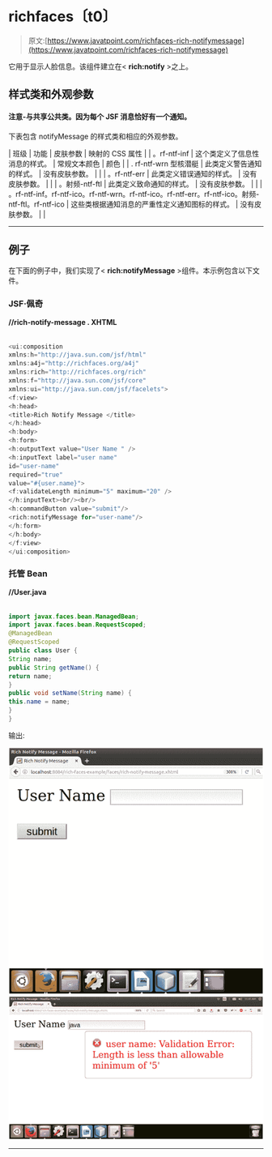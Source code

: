 # richfaces〔t0〕

> 原文:[https://www.javatpoint.com/richfaces-rich-notifymessage](https://www.javatpoint.com/richfaces-rich-notifymessage)

它用于显示人脸信息。该组件建立在< **rich:notify** >之上。

## 样式类和外观参数

#### 注意-<notifymessage>与<notify>共享公共类。因为每个 JSF 消息恰好有一个通知。</notify></notifymessage>

下表包含 notifyMessage 的样式类和相应的外观参数。

| 班级 | 功能 | 皮肤参数 | 映射的 CSS 属性 |
| 。rf-ntf-inf | 这个类定义了信息性消息的样式。 | 常规文本颜色 | 颜色 |
| . rf-ntf-wrn 型核潜艇 | 此类定义警告通知的样式。 | 没有皮肤参数。 |  |
| 。rf-ntf-err | 此类定义错误通知的样式。 | 没有皮肤参数。 |  |
| 。射频-ntf-ftl | 此类定义致命通知的样式。 | 没有皮肤参数。 |  |
| 。rf-ntf-inf。rf-ntf-ico。rf-ntf-wrn。rf-ntf-ico。rf-ntf-err。rf-ntf-ico。射频-ntf-ftl。rf-ntf-ico | 这些类根据通知消息的严重性定义通知图标的样式。 | 没有皮肤参数。 |  |

* * *

## 例子

在下面的例子中，我们实现了< **rich:notifyMessage** >组件。本示例包含以下文件。

### JSF·佩奇

**//rich-notify-message . XHTML**

```java

<ui:composition 
xmlns:h="http://java.sun.com/jsf/html"
xmlns:a4j="http://richfaces.org/a4j"
xmlns:rich="http://richfaces.org/rich"
xmlns:f="http://java.sun.com/jsf/core"
xmlns:ui="http://java.sun.com/jsf/facelets">
<f:view>
<h:head>
<title>Rich Notify Message </title>
</h:head>
<h:body>
<h:form>
<h:outputText value="User Name " />
<h:inputText label="user name"
id="user-name"
required="true"
value="#{user.name}">
<f:validateLength minimum="5" maximum="20" />
</h:inputText><br/><br/>
<h:commandButton value="submit"/>
<rich:notifyMessage for="user-name"/>
</h:form>
</h:body>
</f:view>
</ui:composition>

```

### 托管 Bean

**//User.java**

```java

import javax.faces.bean.ManagedBean;
import javax.faces.bean.RequestScoped;
@ManagedBean
@RequestScoped
public class User {
String name;
public String getName() {
return name;
}
public void setName(String name) {
this.name = name;
}
}

```

输出:

![RichFaces Notifymessage 1](img/c47add1e2bba0ee2242fe05ad02232bf.png) ![RichFaces Notifymessage 2](img/aa03b0add7555510c9021e28781ec6fb.png)

* * *